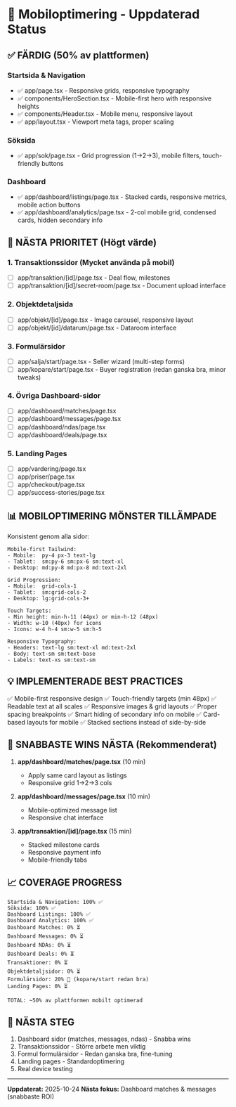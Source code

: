 # 📱 Mobiloptimering - Uppdaterad Status

## ✅ FÄRDIG (50% av plattformen)

### Startsida & Navigation
- ✅ app/page.tsx - Responsive grids, responsive typography
- ✅ components/HeroSection.tsx - Mobile-first hero with responsive heights
- ✅ components/Header.tsx - Mobile menu, responsive layout
- ✅ app/layout.tsx - Viewport meta tags, proper scaling

### Söksida
- ✅ app/sok/page.tsx - Grid progression (1→2→3), mobile filters, touch-friendly buttons

### Dashboard
- ✅ app/dashboard/listings/page.tsx - Stacked cards, responsive metrics, mobile action buttons
- ✅ app/dashboard/analytics/page.tsx - 2-col mobile grid, condensed cards, hidden secondary info

## 🔄 NÄSTA PRIORITET (Högt värde)

### 1. Transaktionssidor (Mycket använda på mobil)
- [ ] app/transaktion/[id]/page.tsx - Deal flow, milestones
- [ ] app/transaktion/[id]/secret-room/page.tsx - Document upload interface

### 2. Objektdetaljsida
- [ ] app/objekt/[id]/page.tsx - Image carousel, responsive layout
- [ ] app/objekt/[id]/datarum/page.tsx - Dataroom interface

### 3. Formulärsidor
- [ ] app/salja/start/page.tsx - Seller wizard (multi-step forms)
- [ ] app/kopare/start/page.tsx - Buyer registration (redan ganska bra, minor tweaks)

### 4. Övriga Dashboard-sidor
- [ ] app/dashboard/matches/page.tsx
- [ ] app/dashboard/messages/page.tsx
- [ ] app/dashboard/ndas/page.tsx
- [ ] app/dashboard/deals/page.tsx

### 5. Landing Pages
- [ ] app/vardering/page.tsx
- [ ] app/priser/page.tsx
- [ ] app/checkout/page.tsx
- [ ] app/success-stories/page.tsx

## 📊 MOBILOPTIMERING MÖNSTER TILLÄMPADE

Konsistent genom alla sidor:
```
Mobile-first Tailwind:
- Mobile:  py-4 px-3 text-lg
- Tablet:  sm:py-6 sm:px-6 sm:text-xl
- Desktop: md:py-8 md:px-8 md:text-2xl

Grid Progression:
- Mobile:  grid-cols-1
- Tablet:  sm:grid-cols-2
- Desktop: lg:grid-cols-3+

Touch Targets:
- Min height: min-h-11 (44px) or min-h-12 (48px)
- Width: w-10 (40px) for icons
- Icons: w-4 h-4 sm:w-5 sm:h-5

Responsive Typography:
- Headers: text-lg sm:text-xl md:text-2xl
- Body: text-sm sm:text-base
- Labels: text-xs sm:text-sm
```

## 💡 IMPLEMENTERADE BEST PRACTICES

✅ Mobile-first responsive design
✅ Touch-friendly targets (min 48px)
✅ Readable text at all scales
✅ Responsive images & grid layouts
✅ Proper spacing breakpoints
✅ Smart hiding of secondary info on mobile
✅ Card-based layouts for mobile
✅ Stacked sections instead of side-by-side

## 🎯 SNABBASTE WINS NÄSTA (Rekommenderat)

1. **app/dashboard/matches/page.tsx** (10 min)
   - Apply same card layout as listings
   - Responsive grid 1→2→3 cols

2. **app/dashboard/messages/page.tsx** (10 min)
   - Mobile-optimized message list
   - Responsive chat interface

3. **app/transaktion/[id]/page.tsx** (15 min)
   - Stacked milestone cards
   - Responsive payment info
   - Mobile-friendly tabs

## 📈 COVERAGE PROGRESS

```
Startsida & Navigation: 100% ✅
Söksida: 100% ✅
Dashboard Listings: 100% ✅
Dashboard Analytics: 100% ✅
Dashboard Matches: 0% ⏳
Dashboard Messages: 0% ⏳
Dashboard NDAs: 0% ⏳
Dashboard Deals: 0% ⏳
Transaktioner: 0% ⏳
Objektdetaljsidor: 0% ⏳
Formulärsidor: 20% 🔄 (kopare/start redan bra)
Landing Pages: 0% ⏳

TOTAL: ~50% av plattformen mobilt optimerad
```

## 🚀 NÄSTA STEG

1. Dashboard sidor (matches, messages, ndas) - Snabba wins
2. Transaktionssidor - Större arbete men viktig
3. Formul formulärsidor - Redan ganska bra, fine-tuning
4. Landing pages - Standardoptimering
5. Real device testing

---

**Uppdaterat:** 2025-10-24
**Nästa fokus:** Dashboard matches & messages (snabbaste ROI)
